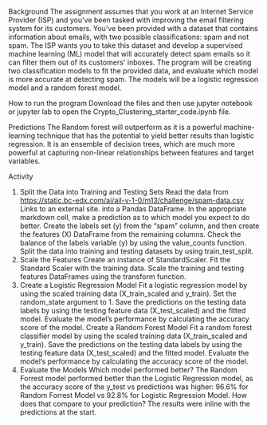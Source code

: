 Background
The assignment assumes that you work at an Internet Service Provider (ISP) and you've been tasked with improving the email filtering system for its customers. You've been provided with a dataset that contains information about emails, with two possible classifications: spam and not spam. The ISP wants you to take this dataset and develop a supervised machine learning (ML) model that will accurately detect spam emails so it can filter them out of its customers' inboxes. The program will be creating two classification models to fit the provided data, and evaluate which model is more accurate at detecting spam. The models will be a logistic regression model and a random forest model.

How to run the program
Download the files and then use jupyter notebook or jupyter lab to open the Crypto_Clustering_starter_code.ipynb file.

Predictions
The Random forest will outperform as it is a powerful machine-learning technique that has the potential to yield better results than logistic regression. It is an ensemble of decision trees, which are much more powerful at capturing non-linear relationships between features and target variables.

Activity
1. Split the Data into Training and Testing Sets
Read the data from https://static.bc-edx.com/ai/ail-v-1-0/m13/challenge/spam-data.csv Links to an external site. into a Pandas DataFrame.
In the appropriate markdown cell, make a prediction as to which model you expect to do better.
Create the labels set (y) from the “spam” column, and then create the features (X) DataFrame from the remaining columns.
Check the balance of the labels variable (y) by using the value_counts function.
Split the data into training and testing datasets by using train_test_split.
2. Scale the Features
Create an instance of StandardScaler.
Fit the Standard Scaler with the training data.
Scale the training and testing features DataFrames using the transform function.
3. Create a Logistic Regression Model
Fit a logistic regression model by using the scaled training data (X_train_scaled and y_train). Set the random_state argument to 1.
Save the predictions on the testing data labels by using the testing feature data (X_test_scaled) and the fitted model.
Evaluate the model’s performance by calculating the accuracy score of the model.
Create a Random Forest Model
Fit a random forest classifier model by using the scaled training data (X_train_scaled and y_train).
Save the predictions on the testing data labels by using the testing feature data (X_test_scaled) and the fitted model.
Evaluate the model’s performance by calculating the accuracy score of the model.
4. Evaluate the Models
Which model performed better? The Random Forrest model performed better than the Logistic Regression model, as the accuracy score of the y_test vs predictions was higher: 96.6% for Random Forrest Model vs 92.8% for Logistic Regression Model.
How does that compare to your prediction? The results were inline with the predictions at the start.
